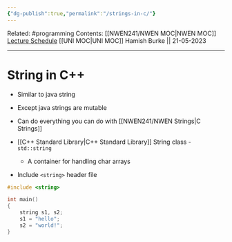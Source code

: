 ```yaml
---
{"dg-publish":true,"permalink":"/strings-in-c/"}
---
```


Related: #programming 
Contents: [[NWEN241/NWEN MOC\|NWEN MOC]]
[Lecture Schedule](https://ecs.wgtn.ac.nz/Courses/NWEN241_2023T1/LectureSchedule)
[[UNI MOC\|UNI MOC]]
Hamish Burke || 21-05-2023
***

# String in C++

- Similar to java string
- Except java strings are mutable
- Can do everything you can do with [[NWEN241/NWEN Strings\|C Strings]]
- [[C++ Standard Library\|C++ Standard Library]] String class - `std::string`
	- A container for handling char arrays

- Include `<string>` header file

```C++
#include <string>

int main()
{
	string s1, s2;
	s1 = "hello";
	s2 = "world!";
}
```
